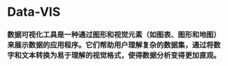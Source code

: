 # Data-VIS
### 数据可视化工具是一种通过图形和视觉元素（如图表、图形和地图）来展示数据的应用程序。它们帮助用户理解复杂的数据集，通过将数字和文本转换为易于理解的视觉格式，使得数据分析变得更加直观。
